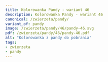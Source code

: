 ```yaml
---
title: Kolorowanka Pandy - wariant 46
description: Kolorowanka Pandy - wariant 46
canonical: /zwierzeta/pandy/
variant_of: pandy
image: /zwierzeta/pandy/46/pandy-46.svg
pdf: /zwierzeta/pandy/46/pandy-46.pdf
alt: "Kolorowanka z pandy do pobrania"
tags:
- zwierzeta
- pandy
---
```

